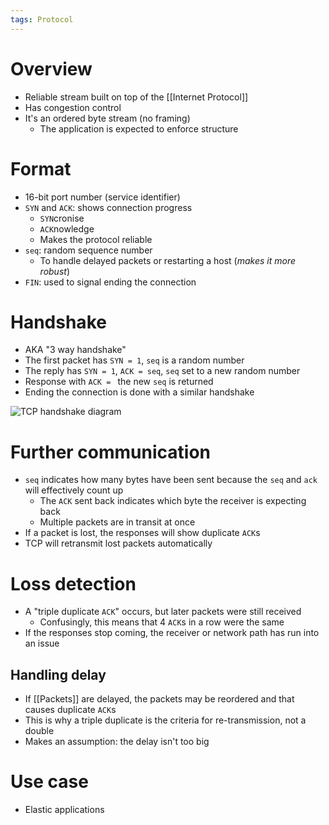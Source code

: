 ```yaml
---
tags: Protocol
---
```

# Overview
- Reliable stream built on top of the [[Internet Protocol]]
- Has congestion control
- It's an ordered byte stream (no framing)
	- The application is expected to enforce structure

# Format
- 16-bit port number (service identifier)
- `SYN` and `ACK`: shows connection progress
	- `SYN`cronise
	- `ACK`nowledge
	- Makes the protocol reliable
- `seq`: random sequence number
	- To handle delayed packets or restarting a host (*makes it more robust*)
- `FIN`: used to signal ending the connection

# Handshake
- AKA "3 way handshake"
- The first packet has `SYN = 1`, `seq` is a random number
- The reply has `SYN = 1`, `ACK = seq`, `seq` set to a new random number
- Response with `ACK = ` the new `seq` is returned
- Ending the connection is done with a similar handshake

![TCP handshake diagram](https://media.geeksforgeeks.org/wp-content/uploads/TCP-connection-1.png)

# Further communication
- `seq`  indicates how many bytes have been sent because the `seq` and `ack` will effectively count up
	- The `ACK` sent back indicates which byte the receiver is expecting back
	- Multiple packets are in transit at once
- If a packet is lost, the responses will show duplicate `ACK`s
- TCP will retransmit lost packets automatically

# Loss detection
- A "triple duplicate `ACK`" occurs, but later packets were still received
	- Confusingly, this means that 4 `ACK`s in a row were the same
- If the responses stop coming, the receiver or network path has run into an issue

## Handling delay
- If [[Packets]] are delayed, the packets may be reordered and that causes duplicate `ACK`s
- This is why a triple duplicate is the criteria for re-transmission, not a double
- Makes an assumption: the delay isn't too big

# Use case
- Elastic applications